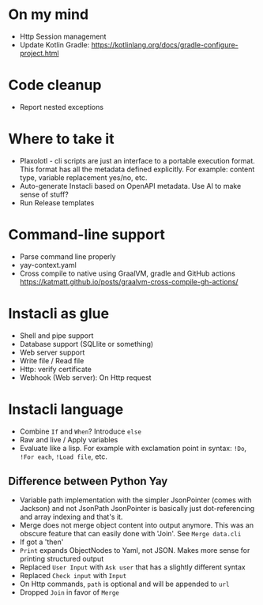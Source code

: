 # On my mind

* Http Session management
* Update Kotlin Gradle: https://kotlinlang.org/docs/gradle-configure-project.html

# Code cleanup

* Report nested exceptions

# Where to take it

* Plaxolotl - cli scripts are just an interface to a portable execution format. This format has all the metadata defined explicitly. For example: content type,
  variable replacement yes/no, etc.
* Auto-generate Instacli based on OpenAPI metadata. Use AI to make sense of stuff?
* Run Release templates

# Command-line support

* Parse command line properly
* yay-context.yaml
* Cross compile to native using GraalVM, gradle and GitHub actions  
  https://katmatt.github.io/posts/graalvm-cross-compile-gh-actions/

# Instacli as glue

* Shell and pipe support
* Database support (SQLlite or something)
* Web server support
* Write file / Read file
* Http: verify certificate
* Webhook (Web server): On Http request

# Instacli language

* Combine `If` and `When`? Introduce `else`
* Raw and live / Apply variables
* Evaluate like a lisp. For example with exclamation point in syntax: `!Do`, `!For each`, `!Load file`, etc.

## Difference between Python Yay

* Variable path implementation with the simpler JsonPointer (comes with Jackson) and not JsonPath
  JsonPointer is basically just dot-referencing and array indexing and that's it.
* Merge does not merge object content into output anymore. This was an obscure feature that can easily done with 'Join'.
  See `Merge data.cli`
* If got a 'then'
* `Print` expands ObjectNodes to Yaml, not JSON. Makes more sense for printing structured output
* Replaced `User Input` with `Ask user` that has a slightly different syntax
* Replaced `Check input` with `Input`
* On Http commands, `path` is optional and will be appended to `url`
* Dropped `Join` in favor of `Merge`